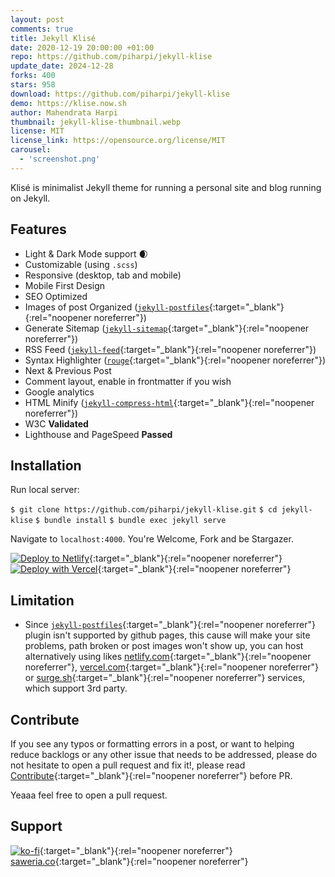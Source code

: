```yaml
---
layout: post
comments: true
title: Jekyll Klisé
date: 2020-12-19 20:00:00 +01:00
repo: https://github.com/piharpi/jekyll-klise
update_date: 2024-12-28
forks: 400
stars: 958
download: https://github.com/piharpi/jekyll-klise
demo: https://klise.now.sh
author: Mahendrata Harpi
thumbnail: jekyll-klise-thumbnail.webp
license: MIT
license_link: https://opensource.org/license/MIT
carousel:
  - 'screenshot.png'
---
```


Klisé is minimalist Jekyll theme for running a personal site and blog running on Jekyll.

## Features

* Light & Dark Mode support :waxing_crescent_moon:
* Customizable (using `.scss`)
* Responsive (desktop, tab and mobile)
* Mobile First Design
* SEO Optimized
* Images of post Organized ([`jekyll-postfiles`](https://github.com/nhoizey/jekyll-postfiles){:target="_blank"}{:rel="noopener noreferrer"})
* Generate Sitemap ([`jekyll-sitemap`](https://github.com/jekyll/jekyll-sitemap){:target="_blank"}{:rel="noopener noreferrer"})
* RSS Feed ([`jekyll-feed`](https://github.com/jekyll/jekyll-feed){:target="_blank"}{:rel="noopener noreferrer"})
* Syntax Highlighter ([`rouge`](https://github.com/rouge-ruby/rouge){:target="_blank"}{:rel="noopener noreferrer"})
* Next & Previous Post
* Comment layout, enable in frontmatter if you wish
* Google analytics
* HTML Minify ([`jekyll-compress-html`](https://github.com/penibelst/jekyll-compress-html){:target="_blank"}{:rel="noopener noreferrer"})
* W3C **Validated**
* Lighthouse and PageSpeed **Passed**

## Installation

Run local server:

  `$ git clone https://github.com/piharpi/jekyll-klise.git`
  `$ cd jekyll-klise`
  `$ bundle install`
  `$ bundle exec jekyll serve`

Navigate to `localhost:4000`. You're Welcome, Fork and be Stargazer.

[![Deploy to Netlify](https://www.netlify.com/img/deploy/button.svg)](https://app.netlify.com/start/deploy?repository=https://github.com/piharpi/jekyll-klise){:target="_blank"}{:rel="noopener noreferrer"} [![Deploy with Vercel](https://vercel.com/button)](https://vercel.com/import/project?template=https://github.com/piharpi/jekyll-klise){:target="_blank"}{:rel="noopener noreferrer"}

## Limitation

* Since [`jekyll-postfiles`](https://github.com/nhoizey/jekyll-postfiles#compatibility){:target="_blank"}{:rel="noopener noreferrer"} plugin isn't supported by github pages, this cause will make your site problems, path broken or post images won't show up, you can host alternatively using likes [netlify.com](https://netlify.com){:target="_blank"}{:rel="noopener noreferrer"}, [vercel.com](https://vercel.com){:target="_blank"}{:rel="noopener noreferrer"} or [surge.sh](https://surge.sh){:target="_blank"}{:rel="noopener noreferrer"} services, which support 3rd party.

## Contribute

If you see any typos or formatting errors in a post, or want to helping reduce backlogs or any other issue that needs to be addressed, please do not hesitate to open a pull request and fix it!, please read [Contribute](https://github.com/piharpi/jekyll-klise/blob/master/CONTRIBUTING.md){:target="_blank"}{:rel="noopener noreferrer"} before PR.

Yeaaa feel free to open a pull request.

## Support

[![ko-fi](https://www.ko-fi.com/img/githubbutton_sm.svg)](https://ko-fi.com/W7W7MJ4X){:target="_blank"}{:rel="noopener noreferrer"} [saweria.co](https://saweria.co/piharpi){:target="_blank"}{:rel="noopener noreferrer"}
